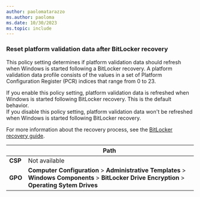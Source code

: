 ```yaml
---
author: paolomatarazzo
ms.author: paoloma
ms.date: 10/30/2023
ms.topic: include
---
```


### Reset platform validation data after BitLocker recovery

This policy setting determines if platform validation data should refresh when Windows is started following a BitLocker recovery. A platform validation data profile consists of the values in a set of Platform Configuration Register (PCR) indices that range from 0 to 23.

If you enable this policy setting, platform validation data is refreshed when Windows is started following BitLocker recovery. This is the default behavior.\
If you disable this policy setting, platform validation data won't be refreshed when Windows is started following BitLocker recovery.

For more information about the recovery process, see the [BitLocker recovery guide](../bitlocker-recovery-guide-plan.md).

|  | Path |
|--|--|
| **CSP** | Not available |
| **GPO** | **Computer Configuration** > **Administrative Templates** > **Windows Components** > **BitLocker Drive Encryption** > **Operating Sytem Drives** |
